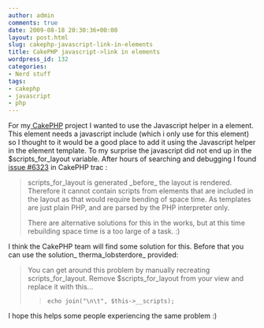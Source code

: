 ```yaml
---
author: admin
comments: true
date: 2009-08-18 20:30:36+00:00
layout: post.html
slug: cakephp-javascript-link-in-elements
title: CakePHP javascript->link in elements
wordpress_id: 132
categories:
- Nerd stuff
tags:
- cakephp
- javascript
- php
---
```


For my[ CakePHP](http://www.cakephp.org) project I wanted to use the Javascript helper in a element. This element needs a javascript include (which i only use for this element) so I thought to it would be a good place to add it using the Javascript helper in the element template. To my surprise the javascript did not end up in the $scripts_for_layout variable. After hours of searching and debugging I found [issue #6323](https://trac.cakephp.org/ticket/6323) in CakePHP trac :


<blockquote>scripts_for_layout is generated _before_ the layout is rendered. Therefore it cannot contain scripts from elements that are included in the layout as that would require bending of space time. As templates are just plain PHP, and are parsed by the PHP interpreter only.

There are alternative solutions for this in the works, but at this time rebuilding space time is a too large of a task. :)</blockquote>


I think the CakePHP team will find some solution for this. Before that you can use the solution_ therma_lobsterdore_ provided:


<blockquote>

> 
> 

You can get around this problem by manually recreating scripts_for_layout. Remove $scripts_for_layout from your view and replace it with this...

>     
>     echo join("\n\t", $this->__scripts);
> 
> 

> 
> </blockquote>


I hope this helps some people experiencing the same problem :)

